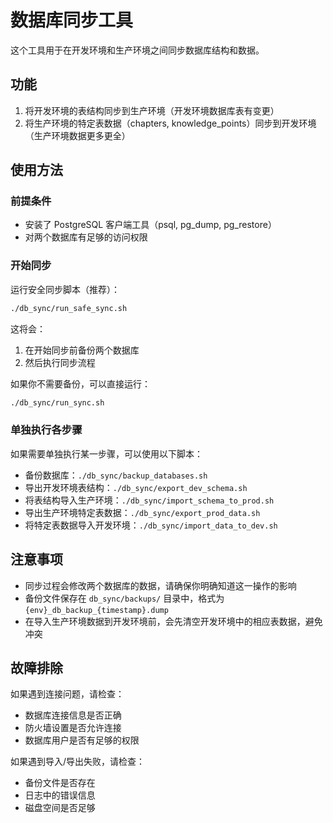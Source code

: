 # 数据库同步工具

这个工具用于在开发环境和生产环境之间同步数据库结构和数据。

## 功能

1. 将开发环境的表结构同步到生产环境（开发环境数据库表有变更）
2. 将生产环境的特定表数据（chapters, knowledge_points）同步到开发环境（生产环境数据更多更全）

## 使用方法

### 前提条件

- 安装了 PostgreSQL 客户端工具（psql, pg_dump, pg_restore）
- 对两个数据库有足够的访问权限

### 开始同步

运行安全同步脚本（推荐）：

```bash
./db_sync/run_safe_sync.sh
```

这将会：
1. 在开始同步前备份两个数据库
2. 然后执行同步流程

如果你不需要备份，可以直接运行：

```bash
./db_sync/run_sync.sh
```

### 单独执行各步骤

如果需要单独执行某一步骤，可以使用以下脚本：

- 备份数据库：`./db_sync/backup_databases.sh`
- 导出开发环境表结构：`./db_sync/export_dev_schema.sh`
- 将表结构导入生产环境：`./db_sync/import_schema_to_prod.sh`
- 导出生产环境特定表数据：`./db_sync/export_prod_data.sh`
- 将特定表数据导入开发环境：`./db_sync/import_data_to_dev.sh`

## 注意事项

- 同步过程会修改两个数据库的数据，请确保你明确知道这一操作的影响
- 备份文件保存在 `db_sync/backups/` 目录中，格式为 `{env}_db_backup_{timestamp}.dump`
- 在导入生产环境数据到开发环境前，会先清空开发环境中的相应表数据，避免冲突

## 故障排除

如果遇到连接问题，请检查：
- 数据库连接信息是否正确
- 防火墙设置是否允许连接
- 数据库用户是否有足够的权限

如果遇到导入/导出失败，请检查：
- 备份文件是否存在
- 日志中的错误信息
- 磁盘空间是否足够 